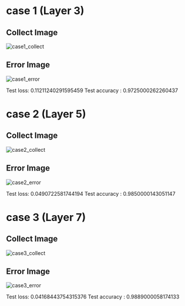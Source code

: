 
# case 1 (Layer 3)

## Collect Image 
![case1_collect](https://user-images.githubusercontent.com/84507360/173213620-088a47de-cc5b-4931-876e-be4367992668.png)

## Error Image 
![case1_error](https://user-images.githubusercontent.com/84507360/173213614-7df30e42-cbee-49b3-90ce-28373919be5e.png)


Test loss:  0.11211240291595459
Test accuracy :  0.9725000262260437


# case 2 (Layer 5)

## Collect Image 
![case2_collect](https://user-images.githubusercontent.com/84507360/173213615-cadd4d83-1f37-499d-935e-0153e5865680.png)

## Error Image 
![case2_error](https://user-images.githubusercontent.com/84507360/173213617-c5d6ae83-5e0f-4a99-8343-55efc60ed665.png)


Test loss:  0.0490722581744194
Test accuracy :  0.9850000143051147


# case 3 (Layer 7)

## Collect Image
![case3_collect](https://user-images.githubusercontent.com/84507360/173213618-fa7d580a-4a42-46a8-b47f-a8305662edfc.png)

## Error Image 
![case3_error](https://user-images.githubusercontent.com/84507360/173213619-43249269-c8cf-47cb-857c-c055030908c4.png)


Test loss:  0.04168443754315376
Test accuracy :  0.9889000058174133






